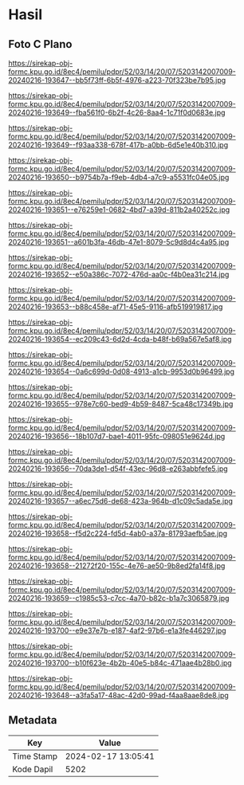 # Hasil

## Foto C Plano

https://sirekap-obj-formc.kpu.go.id/8ec4/pemilu/pdpr/52/03/14/20/07/5203142007009-20240216-193647--bb5f73ff-6b5f-4976-a223-70f323be7b95.jpg

https://sirekap-obj-formc.kpu.go.id/8ec4/pemilu/pdpr/52/03/14/20/07/5203142007009-20240216-193649--fba561f0-6b2f-4c26-8aa4-1c71f0d0683e.jpg

https://sirekap-obj-formc.kpu.go.id/8ec4/pemilu/pdpr/52/03/14/20/07/5203142007009-20240216-193649--f93aa338-678f-417b-a0bb-6d5e1e40b310.jpg

https://sirekap-obj-formc.kpu.go.id/8ec4/pemilu/pdpr/52/03/14/20/07/5203142007009-20240216-193650--b9754b7a-f9eb-4db4-a7c9-a5531fc04e05.jpg

https://sirekap-obj-formc.kpu.go.id/8ec4/pemilu/pdpr/52/03/14/20/07/5203142007009-20240216-193651--e76259e1-0682-4bd7-a39d-811b2a40252c.jpg

https://sirekap-obj-formc.kpu.go.id/8ec4/pemilu/pdpr/52/03/14/20/07/5203142007009-20240216-193651--a601b3fa-46db-47e1-8079-5c9d8d4c4a95.jpg

https://sirekap-obj-formc.kpu.go.id/8ec4/pemilu/pdpr/52/03/14/20/07/5203142007009-20240216-193652--e50a386c-7072-476d-aa0c-f4b0ea31c214.jpg

https://sirekap-obj-formc.kpu.go.id/8ec4/pemilu/pdpr/52/03/14/20/07/5203142007009-20240216-193653--b88c458e-af71-45e5-9116-afb519919817.jpg

https://sirekap-obj-formc.kpu.go.id/8ec4/pemilu/pdpr/52/03/14/20/07/5203142007009-20240216-193654--ec209c43-6d2d-4cda-b48f-b69a567e5af8.jpg

https://sirekap-obj-formc.kpu.go.id/8ec4/pemilu/pdpr/52/03/14/20/07/5203142007009-20240216-193654--0a6c699d-0d08-4913-a1cb-9953d0b96499.jpg

https://sirekap-obj-formc.kpu.go.id/8ec4/pemilu/pdpr/52/03/14/20/07/5203142007009-20240216-193655--978e7c60-bed9-4b59-8487-5ca48c17349b.jpg

https://sirekap-obj-formc.kpu.go.id/8ec4/pemilu/pdpr/52/03/14/20/07/5203142007009-20240216-193656--18b107d7-bae1-4011-95fc-098051e9624d.jpg

https://sirekap-obj-formc.kpu.go.id/8ec4/pemilu/pdpr/52/03/14/20/07/5203142007009-20240216-193656--70da3de1-d54f-43ec-96d8-e263abbfefe5.jpg

https://sirekap-obj-formc.kpu.go.id/8ec4/pemilu/pdpr/52/03/14/20/07/5203142007009-20240216-193657--a6ec75d6-de68-423a-964b-d1c09c5ada5e.jpg

https://sirekap-obj-formc.kpu.go.id/8ec4/pemilu/pdpr/52/03/14/20/07/5203142007009-20240216-193658--f5d2c224-fd5d-4ab0-a37a-81793aefb5ae.jpg

https://sirekap-obj-formc.kpu.go.id/8ec4/pemilu/pdpr/52/03/14/20/07/5203142007009-20240216-193658--21272f20-155c-4e76-ae50-9b8ed2fa14f8.jpg

https://sirekap-obj-formc.kpu.go.id/8ec4/pemilu/pdpr/52/03/14/20/07/5203142007009-20240216-193659--c1985c53-c7cc-4a70-b82c-b1a7c3065879.jpg

https://sirekap-obj-formc.kpu.go.id/8ec4/pemilu/pdpr/52/03/14/20/07/5203142007009-20240216-193700--e9e37e7b-e187-4af2-97b6-e1a3fe446297.jpg

https://sirekap-obj-formc.kpu.go.id/8ec4/pemilu/pdpr/52/03/14/20/07/5203142007009-20240216-193700--b10f623e-4b2b-40e5-b84c-471aae4b28b0.jpg

https://sirekap-obj-formc.kpu.go.id/8ec4/pemilu/pdpr/52/03/14/20/07/5203142007009-20240216-193648--a3fa5a17-48ac-42d0-99ad-f4aa8aae8de8.jpg


## Metadata

| Key        | Value               |
| ---------- | ------------------- |
| Time Stamp | 2024-02-17 13:05:41 |
| Kode Dapil | 5202                |




